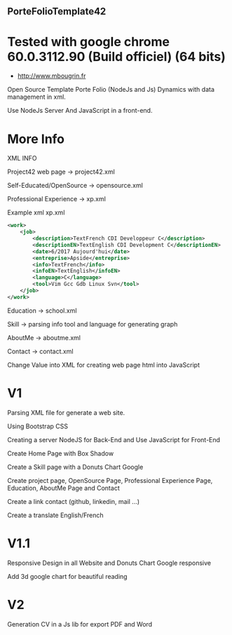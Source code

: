 ## PorteFolioTemplate42

# Tested with google chrome 60.0.3112.90 (Build officiel) (64 bits)

+ http://www.mbougrin.fr

Open Source Template Porte Folio (NodeJs and Js) Dynamics with data management in xml.

Use NodeJs Server And JavaScript in a front-end.

# More Info

XML INFO

Project42 web page -> project42.xml

Self-Educated/OpenSource -> opensource.xml

Professional Experience -> xp.xml

Example xml xp.xml
```xml
<work>
	<job>
		<description>TextFrench CDI Developpeur C</description>
		<descriptionEN>TextEnglish CDI Development C</descriptionEN>
		<date>6/2017 Aujourd'hui</date>
		<entreprise>Apside</entreprise>
		<info>TextFrench</info>
		<infoEN>TextEnglish</infoEN>
		<language>C</language>
		<tool>Vim Gcc Gdb Linux Svn</tool>
	</job>
</work>
```
Education -> school.xml

Skill -> parsing info tool and language for generating graph 

AboutMe -> aboutme.xml

Contact -> contact.xml

Change Value into XML for creating web page html into JavaScript

# V1

Parsing XML file for generate a web site.

Using Bootstrap CSS

Creating a server NodeJS for Back-End and Use JavaScript for Front-End

Create Home Page with Box Shadow

Create a Skill page with a Donuts Chart Google

Create project page, OpenSource Page, Professional Experience Page, Education, AboutMe Page and Contact

Create a link contact (github, linkedin, mail ...)

Create a translate English/French

# V1.1

Responsive Design in all Website and Donuts Chart Google responsive

Add 3d google chart for beautiful reading 

# V2

Generation CV in a Js lib for export PDF and Word
